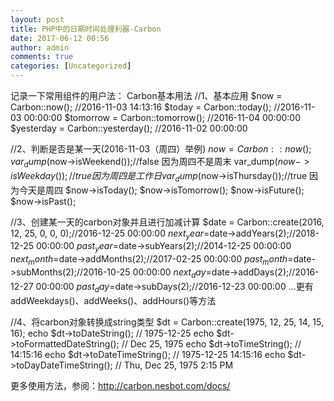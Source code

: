 ```yaml
---
layout: post
title: PHP中的日期时间处理利器-Carbon
date: 2017-06-12 00:56
author: admin
comments: true
categories: [Uncategorized]
---
```

记录一下常用组件的用户法：
Carbon基本用法
//1、基本应用
$now = Carbon::now();                    //2016-11-03 14:13:16
$today = Carbon::today();                //2016-11-03 00:00:00
$tomorrow = Carbon::tomorrow();          //2016-11-04 00:00:00
$yesterday = Carbon::yesterday();        //2016-11-02 00:00:00

//2、判断是否是某一天(2016-11-03（周四）举例)
$now = Carbon::now();
var_dump($now->isWeekend());//false 因为周四不是周末
var_dump($now->isWeekday());//true  因为周四是工作日
var_dump($now->isThursday());//true 因为今天是周四
$now->isToday();
$now->isTomorrow();
$now->isFuture();
$now->isPast();

//3、创建某一天的carbon对象并且进行加减计算
$date = Carbon::create(2016, 12, 25, 0, 0, 0);//2016-12-25 00:00:00
$next_year=$date->addYears(2);//2018-12-25 00:00:00
$past_year=$date->subYears(2);//2014-12-25 00:00:00
$next_month=$date->addMonths(2);//2017-02-25 00:00:00
$past_month=$date->subMonths(2);//2016-10-25 00:00:00
$next_day=$date->addDays(2);//2016-12-27 00:00:00
$past_day=$date->subDays(2);//2016-12-23 00:00:00
...更有addWeekdays()、addWeeks()、addHours()等方法

//4、将carbon对象转换成string类型
$dt = Carbon::create(1975, 12, 25, 14, 15, 16);
echo $dt->toDateString();                          // 1975-12-25
echo $dt->toFormattedDateString();                 // Dec 25, 1975
echo $dt->toTimeString();                          // 14:15:16
echo $dt->toDateTimeString();                      // 1975-12-25 14:15:16
echo $dt->toDayDateTimeString();                   // Thu, Dec 25, 1975 2:15 PM

更多使用方法，参阅：http://carbon.nesbot.com/docs/
